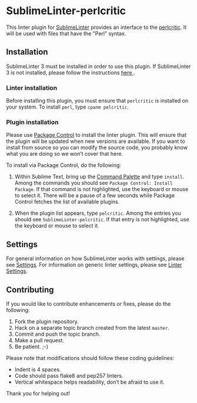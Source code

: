 SublimeLinter-perlcritic
========================

This linter plugin for
[SublimeLinter](https://github.com/SublimeLinter/SublimeLinter3) provides an
interface to the
[perlcritic](https://metacpan.org/pod/release/THALJEF/Perl-Critic-1.121/bin/perlcritic).
It will be used with files that have the "Perl" syntax.

## Installation
SublimeLinter 3 must be installed in order to use this plugin. If
SublimeLinter 3 is not installed, please follow the instructions [here
](https://github.com/SublimeLinter/SublimeLinter.github.io/wiki/Installation).

### Linter installation
Before installing this plugin, you must ensure that `perlcritic` is installed
on your system. To install `perl`, type `cpanm pelcritic`.

### Plugin installation
Please use [Package Control](https://sublime.wbond.net/installation) to
install the linter plugin. This will ensure that the plugin will be updated
when new versions are available. If you want to install from source so you can
modify the source code, you probably know what you are doing so we won’t cover
that here.

To install via Package Control, do the following:

1. Within Sublime Text, bring up the [Command
   Palette](http://docs.sublimetext.info/en/sublime-text-3/extensibility/command_palette.html)
   and type `install`. Among the commands you should see `Package Control:
   Install Package`. If that command is not highlighted, use the keyboard or
   mouse to select it. There will be a pause of a few seconds while Package
   Control fetches the list of available plugins.

2. When the plugin list appears, type `pelcritic`. Among the entries you should see
   `SublimeLinter-pelcritic`. If that entry is not highlighted, use the keyboard or
   mouse to select it.

## Settings
For general information on how SublimeLinter works with settings, please see
[Settings](https://github.com/SublimeLinter/SublimeLinter.github.io/wiki/Settings).
For information on generic linter settings, please see
[Linter Settings](https://github.com/SublimeLinter/SublimeLinter.github.io/wiki/Linter-Settings).

## Contributing
If you would like to contribute enhancements or fixes, please do the
following:

1. Fork the plugin repository.
2. Hack on a separate topic branch created from the latest `master`.
3. Commit and push the topic branch.
4. Make a pull request.
5. Be patient.  ;-)

Please note that modifications should follow these coding guidelines:

- Indent is 4 spaces.
- Code should pass flake8 and pep257 linters.
- Vertical whitespace helps readability, don’t be afraid to use it.

Thank you for helping out!
